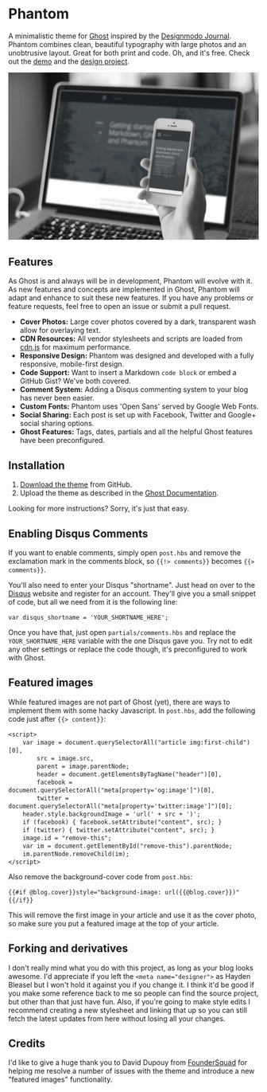 # Phantom

A minimalistic theme for [Ghost](https://ghost.org/) inspired by the [Designmodo Journal](http://journal.designmodo.com/). Phantom combines clean, beautiful typography with large photos and an unobtrusive layout. Great for both print and code. Oh, and it's free. Check out the [demo](http://haydenbleasel.com/phantom/) and the [design project](https://www.behance.net/gallery/16252957/Phantom).

![Phantom](assets/images/mockup.jpg)

## Features

As Ghost is and always will be in development, Phantom will evolve with it. As new features and concepts are implemented in Ghost, Phantom will adapt and enhance to suit these new features. If you have any problems or feature requests, feel free to open an issue or submit a pull request.

- **Cover Photos:** Large cover photos covered by a dark, transparent wash allow for overlaying text.
- **CDN Resources:** All vendor stylesheets and scripts are loaded from [cdn.js](http://cdnjs.com/) for maximum performance.
- **Responsive Design:** Phantom was designed and developed with a fully responsive, mobile-first design.
- **Code Support:** Want to insert a Markdown `code block` or embed a GitHub Gist? We've both covered.
- **Comment System:** Adding a Disqus commenting system to your blog has never been easier.
- **Custom Fonts:** Phantom uses 'Open Sans' served by Google Web Fonts.
- **Social Sharing:** Each post is set up with Facebook, Twitter and Google+ social sharing options.
- **Ghost Features:** Tags, dates, partials and all the helpful Ghost features have been preconfigured.

## Installation

1. [Download the theme](https://github.com/haydenbleasel/phantom/archive/master.zip) from GitHub.
2. Upload the theme as described in the [Ghost Documentation](http://docs.ghost.org/usage/settings/).

Looking for more instructions? Sorry, it's just that easy.

## Enabling Disqus Comments

If you want to enable comments, simply open `post.hbs` and remove the exclamation mark in the comments block, so `{{!> comments}}` becomes `{{> comments}}`.

You'll also need to enter your Disqus "shortname". Just head on over to the [Disqus](http://disqus.com/) website and register for an account. They'll give you a small snippet of code, but all we need from it is the following line:

    var disqus_shortname = 'YOUR_SHORTNAME_HERE';

Once you have that, just open `partials/comments.hbs` and replace the `YOUR_SHORTNAME_HERE` variable with the one Disqus gave you. Try not to edit any other settings or replace the code though, it's preconfigured to work with Ghost.

## Featured images

While featured images are not part of Ghost (yet), there are ways to implement them with some hacky Javascript. In `post.hbs`, add the following code just after `{{> content}}`:

```
<script>
    var image = document.querySelectorAll("article img:first-child")[0],
        src = image.src,
        parent = image.parentNode;
        header = document.getElementsByTagName("header")[0],
        facebook = document.querySelectorAll("meta[property='og:image']")[0],
        twitter = document.querySelectorAll("meta[property='twitter:image']")[0];
    header.style.backgroundImage = 'url(' + src + ')';
    if (facebook) { facebook.setAttribute("content", src); }
    if (twitter) { twitter.setAttribute("content", src); }
    image.id = "remove-this";
    var im = document.getElementById("remove-this").parentNode;
    im.parentNode.removeChild(im);
</script>
```

Also remove the background-cover code from `post.hbs`:

```
{{#if @blog.cover}}style="background-image: url({{@blog.cover}})"{{/if}}
```

This will remove the first image in your article and use it as the cover photo, so make sure you put a featured image at the top of your article.

## Forking and derivatives

I don't really mind what you do with this project, as long as your blog looks awesome. I'd appreciate if you left the `<meta name="designer">` as Hayden Bleasel but I won't hold it against you if you change it. I think it'd be good if you make some reference back to me so people can find the source project, but other than that just have fun. Also, if you're going to make style edits I recommend creating a new stylesheet and linking that up so you can still fetch the latest updates from here without losing all your changes.

## Credits

I'd like to give a huge thank you to David Dupouy from [FounderSquad](http://foundersquad.com/en/articles/) for helping me resolve a number of issues with the theme and introduce a new "featured images" functionality.
